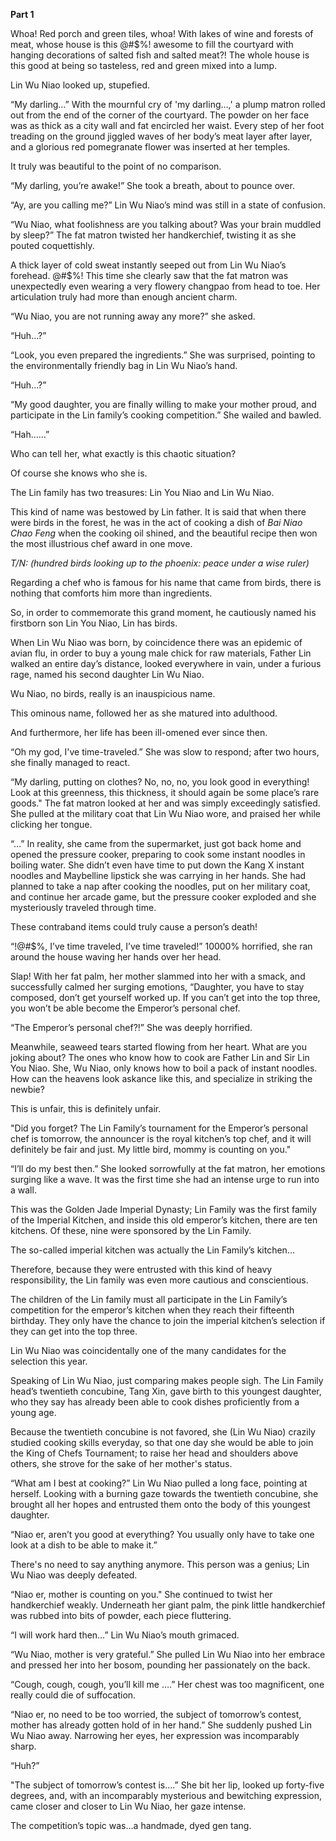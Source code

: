 **Part 1**

Whoa! Red porch and green tiles, whoa! With lakes of wine and forests of meat, whose house is this @#$%! awesome to fill the courtyard with hanging decorations of salted fish and salted meat?! The whole house is this good at being so tasteless, red and green mixed into a lump.

Lin Wu Niao looked up, stupefied.

“My darling…” With the mournful cry of 'my darling…,' a plump matron rolled out from the end of the corner of the courtyard. The powder on her face was as thick as a city wall and fat encircled her waist. Every step of her foot treading on the ground jiggled waves of her body’s meat layer after layer, and a glorious red pomegranate flower was inserted at her temples.

It truly was beautiful to the point of no comparison.

“My darling, you’re awake!” She took a breath, about to pounce over.

“Ay, are you calling me?” Lin Wu Niao’s mind was still in a state of confusion.

“Wu Niao, what foolishness are you talking about? Was your brain muddled by sleep?” The fat matron twisted her handkerchief, twisting it as she pouted coquettishly.

A thick layer of cold sweat instantly seeped out from Lin Wu Niao’s forehead. @#$%! This time she clearly saw that the fat matron was unexpectedly even wearing a very flowery changpao from head to toe. Her articulation truly had more than enough ancient charm.

“Wu Niao, you are not running away any more?” she asked.

“Huh…?”

“Look, you even prepared the ingredients.” She was surprised, pointing to the environmentally friendly bag in Lin Wu Niao’s hand.

“Huh…?”

“My good daughter, you are finally willing to make your mother proud, and participate in the Lin family’s cooking competition.” She wailed and bawled.

“Hah……”

Who can tell her, what exactly is this chaotic situation?

Of course she knows who she is.

The Lin family has two treasures: Lin You Niao and Lin Wu Niao.

This kind of name was bestowed by Lin father. It is said that when there were birds in the forest, he was in the act of cooking a dish of *Bai Niao Chao Feng* when the cooking oil shined, and the beautiful recipe then won the most illustrious chef award in one move.

*T/N: (hundred birds looking up to the phoenix: peace under a wise ruler)*

Regarding a chef who is famous for his name that came from birds, there is nothing that comforts him more than ingredients.

So, in order to commemorate this grand moment, he cautiously named his firstborn son Lin You Niao, Lin has birds.

When Lin Wu Niao was born, by coincidence there was an epidemic of avian flu, in order to buy a young male chick for raw materials, Father Lin walked an entire day’s distance, looked everywhere in vain, under a furious rage, named his second daughter Lin Wu Niao.

Wu Niao, no birds, really is an inauspicious name.

This ominous name, followed her as she matured into adulthood.

And furthermore, her life has been ill-omened ever since then.

“Oh my god, I've time-traveled.” She was slow to respond; after two hours, she finally managed to react.

“My darling, putting on clothes? No, no, no, you look good in everything! Look at this greenness, this thickness, it should again be some place’s rare goods." The fat matron looked at her and was simply exceedingly satisfied. She pulled at the military coat that Lin Wu Niao wore, and praised her while clicking her tongue.

“…” In reality, she came from the supermarket, just got back home and opened the pressure cooker, preparing to cook some instant noodles in boiling water. She didn’t even have time to put down the Kang X instant noodles and Maybelline lipstick she was carrying in her hands. She had planned to take a nap after cooking the noodles, put on her military coat, and continue her arcade game, but the pressure cooker exploded and she mysteriously traveled through time.

These contraband items could truly cause a person’s death!

“!@#$%, I’ve time traveled, I’ve time traveled!” 10000% horrified, she ran around the house waving her hands over her head.

Slap! With her fat palm, her mother slammed into her with a smack, and successfully calmed her surging emotions, “Daughter, you have to stay composed, don’t get yourself worked up. If you can’t get into the top three, you won’t be able become the Emperor’s personal chef.

“The Emperor’s personal chef?!” She was deeply horrified.

Meanwhile, seaweed tears started flowing from her heart. What are you joking about? The ones who know how to cook are Father Lin and Sir Lin You Niao. She, Wu Niao, only knows how to boil a pack of instant noodles. How can the heavens look askance like this, and specialize in striking the newbie?

This is unfair, this is definitely unfair.

"Did you forget? The Lin Family’s tournament for the Emperor’s personal chef is tomorrow, the announcer is the royal kitchen’s top chef, and it will definitely be fair and just. My little bird, mommy is counting on you."

“I’ll do my best then.” She looked sorrowfully at the fat matron, her emotions surging like a wave. It was the first time she had an intense urge to run into a wall.

This was the Golden Jade Imperial Dynasty; Lin Family was the first family of the Imperial Kitchen, and inside this old emperor’s kitchen, there are ten kitchens. Of these, nine were sponsored by the Lin Family.

The so-called imperial kitchen was actually the Lin Family’s kitchen…

Therefore, because they were entrusted with this kind of heavy responsibility, the Lin family was even more cautious and conscientious.

The children of the Lin family must all participate in the Lin Family’s competition for the emperor’s kitchen when they reach their fifteenth birthday. They only have the chance to join the imperial kitchen’s selection if they can get into the top three.

Lin Wu Niao was coincidentally one of the many candidates for the selection this year.

Speaking of Lin Wu Niao, just comparing makes people sigh. The Lin Family head’s twentieth concubine, Tang Xin, gave birth to this youngest daughter, who they say has already been able to cook dishes proficiently from a young age.

Because the twentieth concubine is not favored, she (Lin Wu Niao) crazily studied cooking skills everyday, so that one day she would be able to join the King of Chefs Tournament; to raise her head and shoulders above others, she strove for the sake of her mother's status.

“What am I best at cooking?” Lin Wu Niao pulled a long face, pointing at herself. Looking with a burning gaze towards the twentieth concubine, she brought all her hopes and entrusted them onto the body of this youngest daughter.

“Niao er, aren’t you good at everything? You usually only have to take one look at a dish to be able to make it.”

There's no need to say anything anymore. This person was a genius; Lin Wu Niao was deeply defeated.

“Niao er, mother is counting on you." She continued to twist her handkerchief weakly. Underneath her giant palm, the pink little handkerchief was rubbed into bits of powder, each piece fluttering.

“I will work hard then…” Lin Wu Niao’s mouth grimaced.

“Wu Niao, mother is very grateful.” She pulled Lin Wu Niao into her embrace and pressed her into her bosom, pounding her passionately on the back.

“Cough, cough, cough, you’ll kill me ….” Her chest was too magnificent, one really could die of suffocation.

“Niao er, no need to be too worried, the subject of tomorrow’s contest, mother has already gotten hold of in her hand.” She suddenly pushed Lin Wu Niao away. Narrowing her eyes, her expression was incomparably sharp.

“Huh?”

"The subject of tomorrow’s contest is….” She bit her lip, looked up forty-five degrees, and, with an incomparably mysterious and bewitching expression, came closer and closer to Lin Wu Niao, her gaze intense.

The competition’s topic was…a handmade, dyed gen tang.
